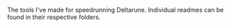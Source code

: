 The tools I've made for speedrunning Deltarune. Individual readmes can be found in their respective folders.